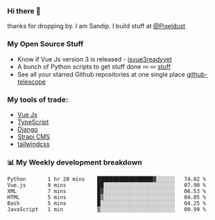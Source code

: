 ### Hi there 👋

thanks for dropping by.
I am Sandip. I build stuff at [@Pixeldust](github.com/pixeldust-in/)

###  **My Open Source Stuff**

 - Know if Vue Js version 3 is released -  [isvue3readyyet](https://github.com/sandiprb/isvue3readyyet)
 - A bunch of Python scripts to get stuff done 💤 💤 [stuff](https://github.com/sandiprb/stuff)
 - See all your starred Github repositories at one single place [github-telescope](https://github.com/sandiprb/github-telescope)



###  **My tools of trade:**
 - [Vue Js](https://github.com/vuejs/vue/)
 - [TypeScript](https://github.com/microsoft/TypeScript)
 - [Django](github.com/django/django)
 - [Strapi CMS](github.com/strapi/strapi)
 - [tailwindcss](https://github.com/tailwindlabs/tailwindcss)


###  📊 **My Weekly development breakdown**
<!--START_SECTION:waka-->

```text
Python       1 hr 28 mins    ██████████████████▓░░░░░░   74.82 %
Vue.js       9 mins          ██░░░░░░░░░░░░░░░░░░░░░░░   07.90 %
XML          7 mins          █▓░░░░░░░░░░░░░░░░░░░░░░░   06.53 %
HTML         5 mins          █▒░░░░░░░░░░░░░░░░░░░░░░░   04.85 %
Bash         5 mins          █░░░░░░░░░░░░░░░░░░░░░░░░   04.25 %
JavaScript   1 min           ▒░░░░░░░░░░░░░░░░░░░░░░░░   00.99 %
```

<!--END_SECTION:waka-->
